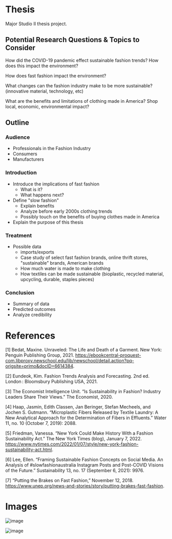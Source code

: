 # Thesis

Major Studio II thesis project. 
## Potential Research Questions & Topics to Consider

How did the COVID-19 pandemic effect sustainable fashion trends? How does this impact the environment? 

How does fast fashion impact the environment?

What changes can the fashion industry make to be more sustainable? (innovative material, technology, etc)

What are the benefits and limitations of clothing made in America? Shop local, economic, environmental impact?

## Outline

### Audience

* Professionals in the Fashion Industry
* Consumers
* Manufacturers

### Introduction

* Introduce the implications of fast fashion
  * What is it?
  * What happens next?
* Define "slow fashion"
  * Explain benefits
  * Analyze before early 2000s clothing trends
  * Possibly touch on the benefits of buying clothes made in America
* Explain the purpose of this thesis

### Treatment

* Possible data
  *  imports/exports
  *  Case study of select fast fashion brands, online thrift stores, "sustainable" brands, American brands
  *  How much water is made to make clothing
  *  How textiles can be made sustainable (bioplastic, recycled material, upcycling, durable, staples pieces)

### Conclusion

* Summary of data
* Predicted outcomes
* Analyze credibility

# References
[1] Bedat, Maxine. Unraveled: The Life and Death of a Garment. New York: Penguin Publishing Group, 2021. https://ebookcentral-proquest-com.libproxy.newschool.edu/lib/newschool/detail.action?pq-origsite=primo&docID=6614384.

[2] Eundeok, Kim. Fashion Trends Analysis and Forecasting. 2nd ed. London : Bloomsbury Publishing USA, 2021.

[3] The Economist Intelligence Unit. “Is Sustainability in Fashion? Industry Leaders Share Their Views.” The Economist, 2020.

[4] Haap, Jasmin, Edith Classen, Jan Beringer, Stefan Mecheels, and Jochen S. Gutmann. “Microplastic Fibers Released by Textile Laundry: A New Analytical Approach for the Determination of Fibers in Effluents.” Water 11, no. 10 (October 7, 2019): 2088.

[5] Friedman, Vanessa. “New York Could Make History With a Fashion Sustainability Act.” The New York Times (blog), January 7, 2022. https://www.nytimes.com/2022/01/07/style/new-york-fashion-sustainability-act.html.

[6] Lee, Ellen. “Framing Sustainable Fashion Concepts on Social Media. An Analysis of #slowfashionaustralia Instagram Posts and Post-COVID Visions of the Future.” Sustainability 13, no. 17 (September 6, 2021): 9976.

[7] “Putting the Brakes on Fast Fashion,” November 12, 2018. https://www.unep.org/news-and-stories/story/putting-brakes-fast-fashion.

# Images
![image](https://user-images.githubusercontent.com/48970337/154546043-e67cf4ca-4c7d-40d4-96e7-da2d501bb758.png)

![image](https://user-images.githubusercontent.com/48970337/154546234-323fa4db-acc7-42a8-86a2-2f22af79a7d0.png)

